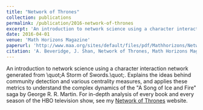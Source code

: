 ```yaml
---
title: "Network of Thrones"
collection: publications
permalink: /publication/2016-network-of-thrones
excerpt: 'An introduction to network science using a character interaction network generated from &quot;A Storm of Swords.&quot;'
date: 2016-04-01
venue: 'Math Horizons Magazine'
paperurl: 'http://www.maa.org/sites/default/files/pdf/Mathhorizons/NetworkofThrones%20%281%29.pdf'
citation: 'A. Beveridge, J. Shan, Network of Thrones, Math Horizons Magazine, Vol. 23, No. 4 (2016) pp. 18-22.'
---
```


An introduction to network science using a character interaction network generated from \quot;A Storm of Swords.\quot;. 
Explains the ideas behind community detection and various centrality measures, and applies these metrics to understand 
the complex dynamics of the &quot;A Song of Ice and Fire&quot; saga by George R. R. Martin. 
For in-depth analysis of every book and every season of the HBO television show, see my
<a href="https://networkofthrones.wordpress.com/">Network of Thrones</a> website.
